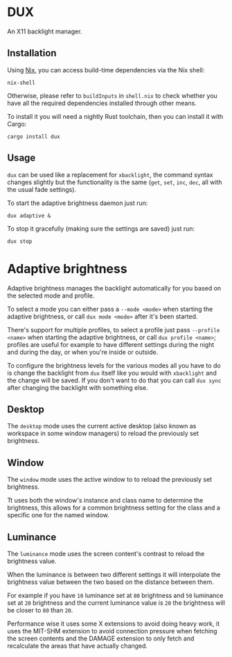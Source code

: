 DUX
===
An X11 backlight manager.

Installation
------------

Using [Nix](https://nixos.org/nix), you can access build-time dependencies via
the Nix shell:

```
nix-shell
```

Otherwise, please refer to `buildInputs` in `shell.nix` to check whether you
have all the required dependencies installed through other means.

To install it you will need a nightly Rust toolchain, then you can install it
with Cargo:

```shell
cargo install dux
```

Usage
-----
`dux` can be used like a replacement for `xbacklight`, the command syntax changes
slightly but the functionality is the same (`get`, `set`, `inc`, `dec`, all
with the usual fade settings).

To start the adaptive brightness daemon just run:

```
dux adaptive &
```

To stop it gracefully (making sure the settings are saved) just run:

```
dux stop
```

Adaptive brightness
===================
Adaptive brightness manages the backlight automatically for you based on the
selected mode and profile.

To select a mode you can either pass a `--mode <mode>` when starting the
adaptive brightness, or call `dux mode <mode>` after it's been started.

There's support for multiple profiles, to select a profile just pass `--profile
<name>` when starting the adaptive brightness, or call `dux profile <name>`;
profiles are useful for example to have different settings during the night and
during the day, or when you're inside or outside.

To configure the brightness levels for the various modes all you have to do is
change the backlight from `dux` itself like you would with `xbacklight` and the
change will be saved. If you don't want to do that you can call `dux sync`
after changing the backlight with something else.

Desktop
-------
The `desktop` mode uses the current active desktop (also known as workspace in
some window managers) to reload the previously set brightness.

Window
------
The `window` mode uses the active window to to reload the previously set
brightness.

Tt uses both the window's instance and class name to determine the brightness,
this allows for a common brightness setting for the class and a specific one
for the named window.

Luminance
---------
The `luminance` mode uses the screen content's contrast to reload the
brightness value.

When the luminance is between two different settings it will interpolate the
brightness value between the two based on the distance between them.

For example if you have `10` luminance set at `80` brightness and `50`
luminance set at `20` brightness and the current luminance value is `20` the
brightness will be closer to `80` than `20`.

Performance wise it uses some X extensions to avoid doing heavy work, it uses
the MIT-SHM extension to avoid connection pressure when fetching the screen
contents and the DAMAGE extension to only fetch and recalculate the areas that
have actually changed.
